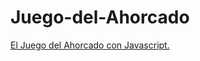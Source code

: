 # Juego-del-Ahorcado
[El Juego del Ahorcado con Javascript.
](https://facucr.github.io/Juego-del-Ahorcado/)
